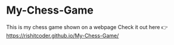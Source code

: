 # My-Chess-Game
This is my chess game shown on a webpage
Check it out here 👉 https://rishitcoder.github.io/My-Chess-Game/
